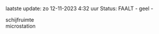 laatste update: 
zo 12-11-2023  4:32   uur 
Status: FAALT - geel - 
<div class="service Y">schijfruimte</div><div class="service R">microstation</div>